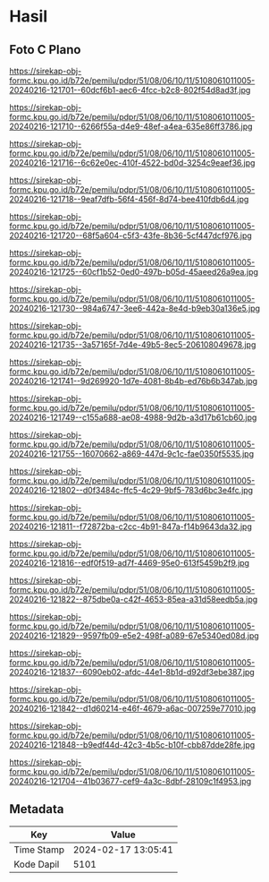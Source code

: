 # Hasil

## Foto C Plano

https://sirekap-obj-formc.kpu.go.id/b72e/pemilu/pdpr/51/08/06/10/11/5108061011005-20240216-121701--60dcf6b1-aec6-4fcc-b2c8-802f54d8ad3f.jpg

https://sirekap-obj-formc.kpu.go.id/b72e/pemilu/pdpr/51/08/06/10/11/5108061011005-20240216-121710--6266f55a-d4e9-48ef-a4ea-635e86ff3786.jpg

https://sirekap-obj-formc.kpu.go.id/b72e/pemilu/pdpr/51/08/06/10/11/5108061011005-20240216-121716--6c62e0ec-410f-4522-bd0d-3254c9eaef36.jpg

https://sirekap-obj-formc.kpu.go.id/b72e/pemilu/pdpr/51/08/06/10/11/5108061011005-20240216-121718--9eaf7dfb-56f4-456f-8d74-bee410fdb6d4.jpg

https://sirekap-obj-formc.kpu.go.id/b72e/pemilu/pdpr/51/08/06/10/11/5108061011005-20240216-121720--68f5a604-c5f3-43fe-8b36-5cf447dcf976.jpg

https://sirekap-obj-formc.kpu.go.id/b72e/pemilu/pdpr/51/08/06/10/11/5108061011005-20240216-121725--60cf1b52-0ed0-497b-b05d-45aeed26a9ea.jpg

https://sirekap-obj-formc.kpu.go.id/b72e/pemilu/pdpr/51/08/06/10/11/5108061011005-20240216-121730--984a6747-3ee6-442a-8e4d-b9eb30a136e5.jpg

https://sirekap-obj-formc.kpu.go.id/b72e/pemilu/pdpr/51/08/06/10/11/5108061011005-20240216-121735--3a57165f-7d4e-49b5-8ec5-206108049678.jpg

https://sirekap-obj-formc.kpu.go.id/b72e/pemilu/pdpr/51/08/06/10/11/5108061011005-20240216-121741--9d269920-1d7e-4081-8b4b-ed76b6b347ab.jpg

https://sirekap-obj-formc.kpu.go.id/b72e/pemilu/pdpr/51/08/06/10/11/5108061011005-20240216-121749--c155a688-ae08-4988-9d2b-a3d17b61cb60.jpg

https://sirekap-obj-formc.kpu.go.id/b72e/pemilu/pdpr/51/08/06/10/11/5108061011005-20240216-121755--16070662-a869-447d-9c1c-fae0350f5535.jpg

https://sirekap-obj-formc.kpu.go.id/b72e/pemilu/pdpr/51/08/06/10/11/5108061011005-20240216-121802--d0f3484c-ffc5-4c29-9bf5-783d6bc3e4fc.jpg

https://sirekap-obj-formc.kpu.go.id/b72e/pemilu/pdpr/51/08/06/10/11/5108061011005-20240216-121811--f72872ba-c2cc-4b91-847a-f14b9643da32.jpg

https://sirekap-obj-formc.kpu.go.id/b72e/pemilu/pdpr/51/08/06/10/11/5108061011005-20240216-121816--edf0f519-ad7f-4469-95e0-613f5459b2f9.jpg

https://sirekap-obj-formc.kpu.go.id/b72e/pemilu/pdpr/51/08/06/10/11/5108061011005-20240216-121822--875dbe0a-c42f-4653-85ea-a31d58eedb5a.jpg

https://sirekap-obj-formc.kpu.go.id/b72e/pemilu/pdpr/51/08/06/10/11/5108061011005-20240216-121829--9597fb09-e5e2-498f-a089-67e5340ed08d.jpg

https://sirekap-obj-formc.kpu.go.id/b72e/pemilu/pdpr/51/08/06/10/11/5108061011005-20240216-121837--6090eb02-afdc-44e1-8b1d-d92df3ebe387.jpg

https://sirekap-obj-formc.kpu.go.id/b72e/pemilu/pdpr/51/08/06/10/11/5108061011005-20240216-121842--d1d60214-e46f-4679-a6ac-007259e77010.jpg

https://sirekap-obj-formc.kpu.go.id/b72e/pemilu/pdpr/51/08/06/10/11/5108061011005-20240216-121848--b9edf44d-42c3-4b5c-b10f-cbb87dde28fe.jpg

https://sirekap-obj-formc.kpu.go.id/b72e/pemilu/pdpr/51/08/06/10/11/5108061011005-20240216-121704--41b03677-cef9-4a3c-8dbf-28109c1f4953.jpg


## Metadata

| Key        | Value               |
| ---------- | ------------------- |
| Time Stamp | 2024-02-17 13:05:41 |
| Kode Dapil | 5101                |



